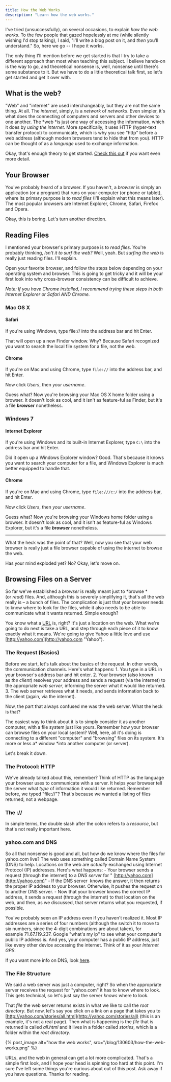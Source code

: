 ```yaml
---
title: How the Web Works
description: "Learn how the web works."
---
```


I've tried (unsuccessfully), on several occasions, to explain *how the web works*. To the few people that gazed hopelessly at me (while silently wishing I'd stop talking), I said, "I'll write a blog post on it, and *then* you'll understand." So, here we go -- I hope it works.

The only thing I'll mention before we get started is that I try to take a different approach than most when teaching this subject. I believe hands-on is the way to go, and theoretical nonsense is, well, nonsense until there's some substance to it. But we have to do a little theoretical talk first, so let's get started and get it over with.

## What is the web?

"Web" and "internet" are used interchangeably, but they are not the same thing. At all. The *internet*, simply, is a *network* of *networks*. Even simpler, it's what does the connecting of computers and servers and other devices to one another. The *web *is just one way of accessing the information, which it does by *using the internet*. More specifically, it uses HTTP (hyper-text transfer protocol) to communicate, which is why you see "http" before a web address (although modern browsers tend to hide that from you). HTTP can be thought of as a *language* used to exchange information.

Okay, that's enough theory to get started. [Check this out](http://www.webopedia.com/DidYouKnow/Internet/2002/Web_vs_Internet.asp "Difference Between Internet and Web") if you want even more detail.

## Your Browser

You've probably heard of a browser. If you haven't, a *browser* is simply an application (or a program) that runs on your computer (or phone or tablet), where its primary purpose is to *read files* (I'll explain what this means later). The most popular browsers are Internet Explorer, Chrome, Safari, Firefox and Opera.

Okay, this is boring. Let's turn another direction.

## Reading Files

I mentioned your browser's primary purpose is to *read files*. You're probably thinking, _Isn't it to surf the web?_ Well, yeah. But _surfing the web_ is really just reading files. I'll explain.

Open your favorite browser, and follow the steps below depending on your operating system and browser. This is going to get tricky and it will be your first look into why cross-browser consistency can be difficult to achieve.

_Note: If you have Chrome installed, I recommend trying these steps in both Internet Explorer or Safari AND Chrome._

### Mac OS X

#### Safari

If you're using Windows, type file:// into the address bar and hit Enter.

That will open up a new Finder window. Why? Because Safari recognized you want to search the local file system for a file, not the web.

#### Chrome

If you're on Mac and using Chrome, type `file://` into the address bar, and hit Enter.

Now click _Users_, then *your username*.

Guess what? Now you're browsing your Mac OS X home folder using a browser. It doesn't look as cool, and it isn't as feature-ful as Finder, but it's a file **_browser_** nonetheless.

### Windows 7

#### Internet Explorer

If you're using Windows and its built-in Internet Explorer, type `C:\` into the address bar and hit Enter.

Did it open up a Windows Explorer window? Good. That's because it knows you want to search your computer for a file, and Windows Explorer is much better equipped to handle that.

#### Chrome

If you're on Mac and using Chrome, type `file:///c:/` into the address bar, and hit Enter.

Now click *Users*, then *your username*.

Guess what? Now you're browsing your Windows home folder using a browser. It doesn't look as cool, and it isn't as feature-ful as Windows Explorer, but it's a file **_browser_** nonetheless.

---

What the heck was the point of that? Well, now you see that your web browser is really just a file browser capable of using the internet to browse the web.

Has your mind exploded yet? No? Okay, let's move on.

## Browsing Files on a Server

So far we've established a *browser* is really meant just to *browse *(or *read*) files. And, although this is severely simplifying it, that's all the web really is – a bunch of files. The complication is just that your browser needs to know where to look for the files, while it also needs to be able to communicate what it wants returned. Simple enough?

You know what a [URL](http://en.wikipedia.org/wiki/Uniform_resource_locator "URL") is, right? It's just a location on the web. What we're going to do next is take a URL, and step through each piece of it to know exactly what it means. We're going to give Yahoo a little love and use  [http://yahoo.com](http://yahoo.com "Yahoo").

### The Request (Basics)

Before we start, let's talk about the basics of the request. In other words, the communication channels. Here's what happens: 1. You type in a URL in your browser's address bar and hit enter. 2. Your browser (also known as *the client*) resolves your address and sends a request (via the internet) to the appropriate *web server*, informing the server what it would like returned. 3. The web server retrieves what it needs, and sends information back to the client (again, via the internet).

Now, the part that always confused me was the web server. What the heck is that?

The easiest way to think about it is to simply consider it as another computer, with a file system just like yours. Remember how your browser can browse files on your local system? Well, here, all it's doing is connecting to a different "computer" and "browsing" files on its system. It's more or less a* window *into another computer (or server).

Let's break it down.

### The Protocol: HTTP

We've already talked about this, remember? Think of HTTP as the language your browser uses to communicate with a server. It helps your browser tell the server what *type* of information it would like returned. Remember before, we typed "file://"? That's because we wanted a listing of files returned, not a webpage.

### The ://

In simple terms, the double slash after the colon refers to a *resource*, but that's not really important here.

### yahoo.com and DNS

So all that nonsense is good and all, but how do we know where the files for yahoo.com live? The web uses something called Domain Name System (DNS) to help. Locations on the web are _actually_ exchanged using Internet Protocol (IP) addresses. Here's what happens: - Your browser sends a request (through the internet) to a _DNS server_ for " [http://yahoo.com](http://yahoo.com)" - If the DNS server  knows the answer, it then returns the proper IP address to your browser. Otherwise, it pushes the request on to another DNS server. - Now that your browser knows the correct IP address, it sends a request (through the internet) to that location on the web, and then, as we discussed, that server returns what you requested, if possible.

You've probably seen an IP address even if you haven't realized it. Most IP addresses are a series of four numbers (although the switch it to move to six numbers, since the 4-digit combinations are about taken), for example 71.67.119.237. Google "what's my ip" to see what your computer's public IP address is. And yes, your computer has a public IP address, just like every other device accessing the internet. Think of it as your *Internet GPS*.

If you want more info on DNS, look [here](http://www.howstuffworks.com/dns.htm "Domain Name System").

### The File Structure

We said a web server was just a computer, right? So when the appropriate server receives the request for "yahoo.com" it has to know where to look. This gets technical, so let's just say the server *knows* where to look.

That *file* the web server returns exists in what we like to call the *root directory*. But now, let's say you click on a link on a page that takes you to [http://yahoo.com/stories/all.html](http://yahoo.com/stories/all) (this is an example, it's not a real page). Then what is happening is the *file* that is returned is called *all.html* and it lives in a folder called *stories*, which is a folder within the *root directory*.

{% post_image
    alt="how the web works",
    src="/blog/130603/how-the-web-works.png" %}

URLs, and the web in general can get a lot more complicated. That's a simple first look, and I hope your head is spinning too hard at this point. I'm sure I've left some things you're curious about out of this post. Ask away if you have questions. Thanks for reading.
